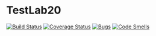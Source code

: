 # TestLab20
[![Build Status](https://travis-ci.org/egorhristoforov/testing2.svg?branch=master)](https://travis-ci.org/egorhristoforov/testing2)
[![Coverage Status](https://coveralls.io/repos/github/egorhristoforov/testing2/badge.svg?branch=master)](https://coveralls.io/github/egorhristoforov/testing2?branch=master)
[![Bugs](https://sonarcloud.io/api/project_badges/measure?project=egorhristoforov_testing2&metric=bugs)](https://sonarcloud.io/dashboard?id=egorhristoforov_testing2)
[![Code Smells](https://sonarcloud.io/api/project_badges/measure?project=egorhristoforov_testing2&metric=code_smells)](https://sonarcloud.io/dashboard?id=egorhristoforov_testing2)
